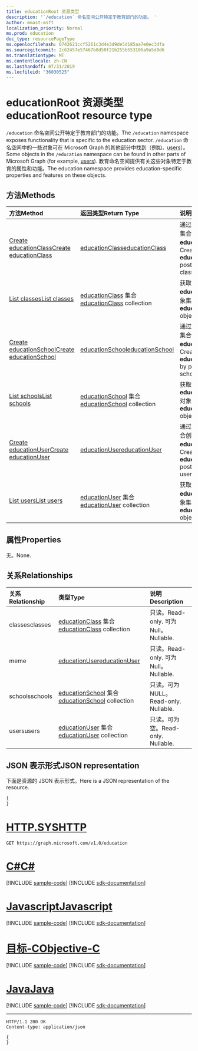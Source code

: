 ```yaml
---
title: educationRoot 资源类型
description: '`/education` 命名空间公开特定于教育部门的功能。 '
author: mmast-msft
localization_priority: Normal
ms.prod: education
doc_type: resourcePageType
ms.openlocfilehash: 0742621ccf5261c3d4e3d9de5d185aa7e0ec3dfa
ms.sourcegitcommit: 2c62457e57467b8d50f21b255b553106a9a5d8d6
ms.translationtype: MT
ms.contentlocale: zh-CN
ms.lasthandoff: 07/31/2019
ms.locfileid: "36030525"
---
```

# <a name="educationroot-resource-type"></a><span data-ttu-id="7ae4e-103">educationRoot 资源类型</span><span class="sxs-lookup"><span data-stu-id="7ae4e-103">educationRoot resource type</span></span>

<span data-ttu-id="7ae4e-104">`/education` 命名空间公开特定于教育部门的功能。</span><span class="sxs-lookup"><span data-stu-id="7ae4e-104">The `/education` namespace exposes functionality that is specific to the education sector.</span></span> <span data-ttu-id="7ae4e-105">`/education` 命名空间中的一些对象可在 Microsoft Graph 的其他部分中找到（例如，[users](user.md)）。</span><span class="sxs-lookup"><span data-stu-id="7ae4e-105">Some objects in the `/education` namespace can be found in other parts of Microsoft Graph (for example, [users](user.md)).</span></span> <span data-ttu-id="7ae4e-106">教育命名空间提供有关这些对象特定于教育的属性和功能。</span><span class="sxs-lookup"><span data-stu-id="7ae4e-106">The education namespace provides education-specific properties and features on these objects.</span></span>

## <a name="methods"></a><span data-ttu-id="7ae4e-107">方法</span><span class="sxs-lookup"><span data-stu-id="7ae4e-107">Methods</span></span>

| <span data-ttu-id="7ae4e-108">方法</span><span class="sxs-lookup"><span data-stu-id="7ae4e-108">Method</span></span>           | <span data-ttu-id="7ae4e-109">返回类型</span><span class="sxs-lookup"><span data-stu-id="7ae4e-109">Return Type</span></span>    |<span data-ttu-id="7ae4e-110">说明</span><span class="sxs-lookup"><span data-stu-id="7ae4e-110">Description</span></span>|
|:---------------|:--------|:----------|
|[<span data-ttu-id="7ae4e-111">Create educationClass</span><span class="sxs-lookup"><span data-stu-id="7ae4e-111">Create educationClass</span></span>](../api/educationroot-post-classes.md) |[<span data-ttu-id="7ae4e-112">educationClass</span><span class="sxs-lookup"><span data-stu-id="7ae4e-112">educationClass</span></span>](educationclass.md)| <span data-ttu-id="7ae4e-113">通过发布到 classes 集合创建新的 **educationClass**。</span><span class="sxs-lookup"><span data-stu-id="7ae4e-113">Create a new **educationClass** by posting to the classes collection.</span></span>|
|[<span data-ttu-id="7ae4e-114">List classes</span><span class="sxs-lookup"><span data-stu-id="7ae4e-114">List classes</span></span>](../api/educationroot-list-classes.md) |<span data-ttu-id="7ae4e-115">[educationClass](educationclass.md) 集合</span><span class="sxs-lookup"><span data-stu-id="7ae4e-115">[educationClass](educationclass.md) collection</span></span>| <span data-ttu-id="7ae4e-116">获取 **educationClass** 对象集合。</span><span class="sxs-lookup"><span data-stu-id="7ae4e-116">Get an **educationClass** object collection.</span></span>|
|[<span data-ttu-id="7ae4e-117">Create educationSchool</span><span class="sxs-lookup"><span data-stu-id="7ae4e-117">Create educationSchool</span></span>](../api/educationroot-post-schools.md) |[<span data-ttu-id="7ae4e-118">educationSchool</span><span class="sxs-lookup"><span data-stu-id="7ae4e-118">educationSchool</span></span>](educationschool.md)| <span data-ttu-id="7ae4e-119">通过发布到 schools 集合创建新的 **educationSchool**。</span><span class="sxs-lookup"><span data-stu-id="7ae4e-119">Create a new **educationSchool** by posting to the schools collection.</span></span>|
|[<span data-ttu-id="7ae4e-120">List schools</span><span class="sxs-lookup"><span data-stu-id="7ae4e-120">List schools</span></span>](../api/educationroot-list-schools.md) |<span data-ttu-id="7ae4e-121">[educationSchool](educationschool.md) 集合</span><span class="sxs-lookup"><span data-stu-id="7ae4e-121">[educationSchool](educationschool.md) collection</span></span>| <span data-ttu-id="7ae4e-122">获取 **educationSchool** 对象集合。</span><span class="sxs-lookup"><span data-stu-id="7ae4e-122">Get an **educationSchool** object collection.</span></span>|
|[<span data-ttu-id="7ae4e-123">Create educationUser</span><span class="sxs-lookup"><span data-stu-id="7ae4e-123">Create educationUser</span></span>](../api/educationroot-post-users.md) |[<span data-ttu-id="7ae4e-124">educationUser</span><span class="sxs-lookup"><span data-stu-id="7ae4e-124">educationUser</span></span>](educationuser.md)| <span data-ttu-id="7ae4e-125">通过发布到 users 集合创建新的 **educationUser**。</span><span class="sxs-lookup"><span data-stu-id="7ae4e-125">Create a new **educationUser** by posting to the users collection.</span></span>|
|[<span data-ttu-id="7ae4e-126">List users</span><span class="sxs-lookup"><span data-stu-id="7ae4e-126">List users</span></span>](../api/educationroot-list-users.md) |<span data-ttu-id="7ae4e-127">[educationUser](educationuser.md) 集合</span><span class="sxs-lookup"><span data-stu-id="7ae4e-127">[educationUser](educationuser.md) collection</span></span>| <span data-ttu-id="7ae4e-128">获取 **educationUser** 对象集合。</span><span class="sxs-lookup"><span data-stu-id="7ae4e-128">Get an **educationUser** object collection.</span></span>|

## <a name="properties"></a><span data-ttu-id="7ae4e-129">属性</span><span class="sxs-lookup"><span data-stu-id="7ae4e-129">Properties</span></span>
<span data-ttu-id="7ae4e-130">无。</span><span class="sxs-lookup"><span data-stu-id="7ae4e-130">None.</span></span>

## <a name="relationships"></a><span data-ttu-id="7ae4e-131">关系</span><span class="sxs-lookup"><span data-stu-id="7ae4e-131">Relationships</span></span>
| <span data-ttu-id="7ae4e-132">关系</span><span class="sxs-lookup"><span data-stu-id="7ae4e-132">Relationship</span></span> | <span data-ttu-id="7ae4e-133">类型</span><span class="sxs-lookup"><span data-stu-id="7ae4e-133">Type</span></span>   |<span data-ttu-id="7ae4e-134">说明</span><span class="sxs-lookup"><span data-stu-id="7ae4e-134">Description</span></span>|
|:---------------|:--------|:----------|
|<span data-ttu-id="7ae4e-135">classes</span><span class="sxs-lookup"><span data-stu-id="7ae4e-135">classes</span></span>|<span data-ttu-id="7ae4e-136">[educationClass](educationclass.md) 集合</span><span class="sxs-lookup"><span data-stu-id="7ae4e-136">[educationClass](educationclass.md) collection</span></span>| <span data-ttu-id="7ae4e-137">只读。</span><span class="sxs-lookup"><span data-stu-id="7ae4e-137">Read-only.</span></span> <span data-ttu-id="7ae4e-138">可为 Null。</span><span class="sxs-lookup"><span data-stu-id="7ae4e-138">Nullable.</span></span>|
|<span data-ttu-id="7ae4e-139">me</span><span class="sxs-lookup"><span data-stu-id="7ae4e-139">me</span></span>|[<span data-ttu-id="7ae4e-140">educationUser</span><span class="sxs-lookup"><span data-stu-id="7ae4e-140">educationUser</span></span>](educationuser.md)| <span data-ttu-id="7ae4e-141">只读。</span><span class="sxs-lookup"><span data-stu-id="7ae4e-141">Read-only.</span></span> <span data-ttu-id="7ae4e-142">可为 Null。</span><span class="sxs-lookup"><span data-stu-id="7ae4e-142">Nullable.</span></span>|
|<span data-ttu-id="7ae4e-143">schools</span><span class="sxs-lookup"><span data-stu-id="7ae4e-143">schools</span></span>|<span data-ttu-id="7ae4e-144">[educationSchool](educationschool.md) 集合</span><span class="sxs-lookup"><span data-stu-id="7ae4e-144">[educationSchool](educationschool.md) collection</span></span>| <span data-ttu-id="7ae4e-p104">只读。可为 NULL。</span><span class="sxs-lookup"><span data-stu-id="7ae4e-p104">Read-only. Nullable.</span></span>|
|<span data-ttu-id="7ae4e-147">users</span><span class="sxs-lookup"><span data-stu-id="7ae4e-147">users</span></span>|<span data-ttu-id="7ae4e-148">[educationUser](educationuser.md) 集合</span><span class="sxs-lookup"><span data-stu-id="7ae4e-148">[educationUser](educationuser.md) collection</span></span>| <span data-ttu-id="7ae4e-p105">只读。可为空。</span><span class="sxs-lookup"><span data-stu-id="7ae4e-p105">Read-only. Nullable.</span></span>|

## <a name="json-representation"></a><span data-ttu-id="7ae4e-151">JSON 表示形式</span><span class="sxs-lookup"><span data-stu-id="7ae4e-151">JSON representation</span></span>
<span data-ttu-id="7ae4e-152">下面是资源的 JSON 表示形式。</span><span class="sxs-lookup"><span data-stu-id="7ae4e-152">Here is a JSON representation of the resource.</span></span>

<!--{
  "blockType": "resource",
  "optionalProperties": [],
  "baseType": "microsoft.graph.entity",
  "@odata.type": "microsoft.graph.educationRoot"
}-->

```json
{
}
```


# <a name="httptabhttp"></a>[<span data-ttu-id="7ae4e-153">HTTP.SYS</span><span class="sxs-lookup"><span data-stu-id="7ae4e-153">HTTP</span></span>](#tab/http)
<!-- {
  "blockType": "request",
  "name": "get_education"
}-->
```http
GET https://graph.microsoft.com/v1.0/education
```
# <a name="ctabcsharp"></a>[<span data-ttu-id="7ae4e-154">C#</span><span class="sxs-lookup"><span data-stu-id="7ae4e-154">C#</span></span>](#tab/csharp)
[!INCLUDE [sample-code](../includes/snippets/csharp/get-education-csharp-snippets.md)]
[!INCLUDE [sdk-documentation](../includes/snippets/snippets-sdk-documentation-link.md)]

# <a name="javascripttabjavascript"></a>[<span data-ttu-id="7ae4e-155">Javascript</span><span class="sxs-lookup"><span data-stu-id="7ae4e-155">Javascript</span></span>](#tab/javascript)
[!INCLUDE [sample-code](../includes/snippets/javascript/get-education-javascript-snippets.md)]
[!INCLUDE [sdk-documentation](../includes/snippets/snippets-sdk-documentation-link.md)]

# <a name="objective-ctabobjc"></a>[<span data-ttu-id="7ae4e-156">目标-C</span><span class="sxs-lookup"><span data-stu-id="7ae4e-156">Objective-C</span></span>](#tab/objc)
[!INCLUDE [sample-code](../includes/snippets/objc/get-education-objc-snippets.md)]
[!INCLUDE [sdk-documentation](../includes/snippets/snippets-sdk-documentation-link.md)]

# <a name="javatabjava"></a>[<span data-ttu-id="7ae4e-157">Java</span><span class="sxs-lookup"><span data-stu-id="7ae4e-157">Java</span></span>](#tab/java)
[!INCLUDE [sample-code](../includes/snippets/java/get-education-java-snippets.md)]
[!INCLUDE [sdk-documentation](../includes/snippets/snippets-sdk-documentation-link.md)]

---


<!-- {
  "blockType": "response",
  "truncated": true,
  "@odata.type": "microsoft.graph.educationRoot"
} -->
```http
HTTP/1.1 200 OK
Content-type: application/json

{
}
```

<!-- uuid: 8fcb5dbc-d5aa-4681-8e31-b001d5168d79
2015-10-25 14:57:30 UTC -->
<!-- {
  "type": "#page.annotation",
  "description": "educationRoot resource",
  "keywords": "",
  "section": "documentation",
  "tocPath": "",
  "suppressions": [
  ]
}-->
